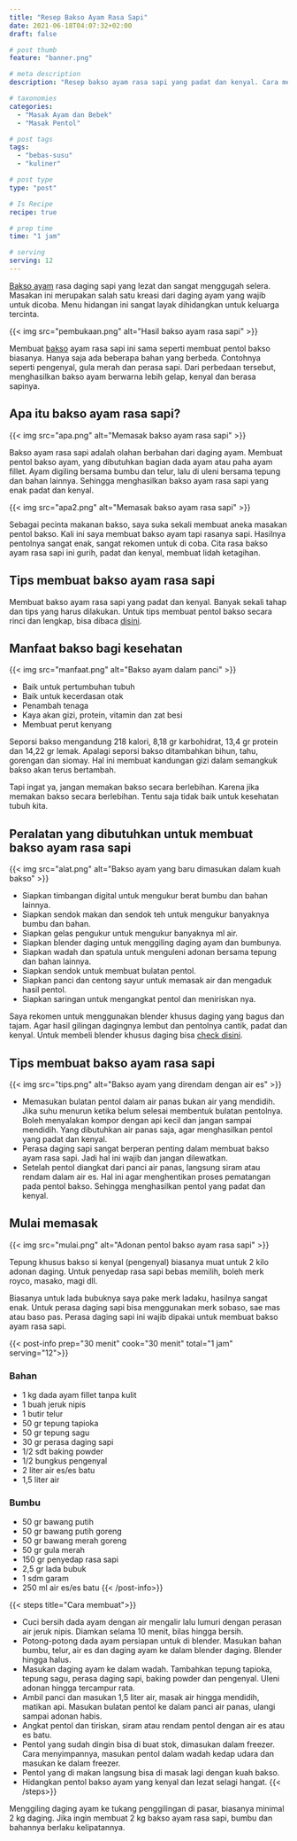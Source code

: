 ```yaml
---
title: "Resep Bakso Ayam Rasa Sapi"
date: 2021-06-18T04:07:32+02:00
draft: false

# post thumb
feature: "banner.png"

# meta description
description: "Resep bakso ayam rasa sapi yang padat dan kenyal. Cara membuat bakso ayam yang mudah dan menghasilkan pentol bakso yang terbaik."

# taxonomies
categories:
  - "Masak Ayam dan Bebek"
  - "Masak Pentol"

# post tags
tags:
  - "bebas-susu"
  - "kuliner"

# post type
type: "post"

# Is Recipe
recipe: true

# prep time
time: "1 jam"

# serving
serving: 12
---
```

[Bakso ayam](/resep/pentol-bakso-ayam/) rasa daging sapi yang lezat dan sangat menggugah selera. Masakan ini merupakan salah satu kreasi dari daging ayam yang wajib untuk dicoba. Menu hidangan ini sangat layak dihidangkan untuk keluarga tercinta.

{{< img src="pembukaan.png" alt="Hasil bakso ayam rasa sapi" >}}

Membuat [bakso](/resep/pentol-mercon/) ayam rasa sapi ini sama seperti membuat pentol bakso biasanya. Hanya saja ada beberapa bahan yang berbeda. Contohnya seperti pengenyal, gula merah dan perasa sapi. Dari perbedaan tersebut, menghasilkan bakso ayam berwarna lebih gelap, kenyal dan berasa sapinya.

## Apa itu bakso ayam rasa sapi?

{{< img src="apa.png" alt="Memasak bakso ayam rasa sapi" >}}

Bakso ayam rasa sapi adalah olahan berbahan dari daging ayam. Membuat pentol bakso ayam, yang dibutuhkan bagian dada ayam atau paha ayam fillet. Ayam digiling bersama bumbu dan telur, lalu di uleni bersama tepung dan bahan lainnya. Sehingga menghasilkan bakso ayam rasa sapi yang enak padat dan kenyal.

{{< img src="apa2.png" alt="Memasak bakso ayam rasa sapi" >}}

Sebagai pecinta makanan bakso, saya suka sekali membuat aneka masakan pentol bakso. Kali ini saya membuat bakso ayam tapi rasanya sapi. Hasilnya pentolnya sangat enak, sangat rekomen untuk di coba. Cita rasa bakso ayam rasa sapi ini gurih, padat dan kenyal, membuat lidah ketagihan.

## Tips membuat bakso ayam rasa sapi

Membuat bakso ayam rasa sapi yang padat dan kenyal. Banyak sekali tahap dan tips yang harus dilakukan. Untuk tips membuat pentol bakso secara rinci dan lengkap, bisa dibaca [disini](/artikel/10-tips-membuat-pentol-bakso/).

## Manfaat bakso bagi kesehatan

{{< img src="manfaat.png" alt="Bakso ayam dalam panci" >}}

-   Baik untuk pertumbuhan tubuh
-   Baik untuk kecerdasan otak
-   Penambah tenaga
-   Kaya akan gizi, protein, vitamin dan zat besi
-   Membuat perut kenyang

Seporsi bakso mengandung 218 kalori, 8,18 gr karbohidrat, 13,4 gr protein dan 14,22 gr lemak. Apalagi seporsi bakso ditambahkan bihun, tahu, gorengan dan siomay. Hal ini membuat kandungan gizi dalam semangkuk bakso akan terus bertambah.

Tapi ingat ya, jangan memakan bakso secara berlebihan. Karena jika memakan bakso secara berlebihan. Tentu saja tidak baik untuk kesehatan tubuh kita.

## Peralatan yang dibutuhkan untuk membuat bakso ayam rasa sapi

{{< img src="alat.png" alt="Bakso ayam yang baru dimasukan dalam kuah bakso" >}}

-   Siapkan timbangan digital untuk mengukur berat bumbu dan bahan lainnya.
-   Siapkan sendok makan dan sendok teh untuk mengukur banyaknya bumbu dan bahan.
-   Siapkan gelas pengukur untuk mengukur banyaknya ml air.
-   Siapkan blender daging untuk menggiling daging ayam dan bumbunya.
-   Siapkan wadah dan spatula untuk menguleni adonan bersama tepung dan bahan lainnya.
-   Siapkan sendok untuk membuat bulatan pentol.
-   Siapkan panci dan centong sayur untuk memasak air dan mengaduk hasil pentol.
-   Siapkan saringan untuk mengangkat pentol dan meniriskan nya.

Saya rekomen untuk menggunakan blender khusus daging yang bagus dan tajam. Agar hasil gilingan dagingnya lembut dan pentolnya cantik, padat dan kenyal. Untuk membeli blender khusus daging bisa [check disini](https://s.click.aliexpress.com/e/_Arlt0r).

## Tips membuat bakso ayam rasa sapi

{{< img src="tips.png" alt="Bakso ayam yang direndam dengan air es" >}}

-   Memasukan bulatan pentol dalam air panas bukan air yang mendidih. Jika suhu menurun ketika belum selesai membentuk bulatan pentolnya. Boleh menyalakan kompor dengan api kecil dan jangan sampai mendidih. Yang dibutuhkan air panas saja, agar menghasilkan pentol yang padat dan kenyal.
-   Perasa daging sapi sangat berperan penting dalam membuat bakso ayam rasa sapi. Jadi hal ini wajib dan jangan dilewatkan.
-   Setelah pentol diangkat dari panci air panas, langsung siram atau rendam dalam air es. Hal ini agar menghentikan proses pematangan pada pentol bakso. Sehingga menghasilkan pentol yang padat dan kenyal.

## Mulai memasak

{{< img src="mulai.png" alt="Adonan pentol bakso ayam rasa sapi" >}}

Tepung khusus bakso si kenyal (pengenyal) biasanya muat untuk 2 kilo adonan daging. Untuk penyedap rasa sapi bebas memilih, boleh merk royco, masako, magi dll.

Biasanya untuk lada bubuknya saya pake merk ladaku, hasilnya sangat enak. Untuk perasa daging sapi bisa menggunakan merk sobaso, sae mas atau baso pas. Perasa daging sapi ini wajib dipakai untuk membuat bakso ayam rasa sapi.

{{< post-info prep="30 menit" cook="30 menit" total="1 jam" serving="12">}}

### Bahan

-   1 kg dada ayam fillet tanpa kulit
-   1 buah jeruk nipis
-   1 butir telur
-   50 gr tepung tapioka
-   50 gr tepung sagu
-   30 gr perasa daging sapi
-   1/2 sdt baking powder
-   1/2 bungkus pengenyal
-   2 liter air es/es batu
-   1,5 liter air

### Bumbu

-   50 gr bawang putih
-   50 gr bawang putih goreng
-   50 gr bawang merah goreng
-   50 gr gula merah
-   150 gr penyedap rasa sapi
-   2,5 gr lada bubuk
-   1 sdm garam
-   250 ml air es/es batu
 {{< /post-info>}}

{{< steps title="Cara membuat">}}
-   Cuci bersih dada ayam dengan air mengalir lalu lumuri dengan perasan air jeruk nipis. Diamkan selama 10 menit, bilas hingga bersih.
-   Potong-potong dada ayam persiapan untuk di blender. Masukan bahan bumbu, telur, air es dan daging ayam ke dalam blender daging. Blender hingga halus.
-   Masukan daging ayam ke dalam wadah. Tambahkan tepung tapioka, tepung sagu, perasa daging sapi, baking powder dan pengenyal. Uleni adonan hingga tercampur rata.
-   Ambil panci dan masukan 1,5 liter air, masak air hingga mendidih, matikan api. Masukan bulatan pentol ke dalam panci air panas, ulangi sampai adonan habis.
-   Angkat pentol dan tiriskan, siram atau rendam pentol dengan air es atau es batu.
-   Pentol yang sudah dingin bisa di buat stok, dimasukan dalam freezer. Cara menyimpannya, masukan pentol dalam wadah kedap udara dan masukan ke dalam freezer.
-   Pentol yang di makan langsung bisa di masak lagi dengan kuah bakso.
-   Hidangkan pentol bakso ayam yang kenyal dan lezat selagi hangat.
{{< /steps>}}

Menggiling daging ayam ke tukang penggilingan di pasar, biasanya minimal 2 kg daging. Jika ingin membuat 2 kg bakso ayam rasa sapi, bumbu dan bahannya berlaku kelipatannya.